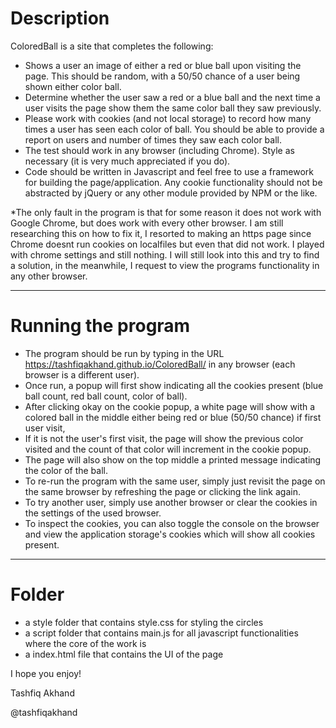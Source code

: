 # Description

ColoredBall is a site that completes the following: 

- Shows a user an image of either a red or blue ball upon visiting the page. This should be random, with a 50/50 chance of a user being shown either color ball.
- Determine whether the user saw a red or a blue ball and the next time a user visits the page show them the same color ball they saw previously.
- Please work with cookies (and not local storage) to record how many times a user has seen each color of ball. You should be able to provide a report on users and number of times they saw each color ball.
- The test should work in any browser (including Chrome). Style as necessary (it is very much appreciated if you do).
- Code should be written in Javascript and feel free to use a framework for building the page/application. Any cookie functionality should not be abstracted by jQuery or any other module provided by NPM or the like.


*The only fault in the program is that for some reason it does not work with Google Chrome, but does work with every other browser. I am still researching this on how to fix it, I resorted to making an https page since Chrome doesnt run cookies on localfiles but even that did not work. I played with chrome settings and still nothing. I will still look into this and try to find a solution, in the meanwhile, I request to view the programs functionality in any other browser.


--------------------------------------------------------------------------------------------------------------------------------------------------------------------
# Running the program

- The program should be run by typing in the URL https://tashfiqakhand.github.io/ColoredBall/ in any browser (each browser is a different user).
- Once run, a popup will first show indicating all the cookies present (blue ball count, red ball count, color of ball). 
- After clicking okay on the cookie popup, a white page will show with a colored ball in the middle either being red or blue (50/50 chance) if first user visit, 
- If it is not the user's first visit, the page will show the previous color visited and the count of that color will increment in the cookie popup.
- The page will also show on the top middle a printed message indicating the color of the ball. 
- To re-run the program with the same user, simply just revisit the page on the same browser by refreshing the page or clicking the link again. 
- To try another user, simply use another browser or clear the cookies in the settings of the used browser. 
- To inspect the cookies, you can also toggle the console on the browser and view the application storage's cookies which will show all cookies present. 

--------------------------------------------------------------------------------------------------------------------------------------------------------------------
# Folder
- a style folder that contains style.css for styling the circles
- a script folder that contains main.js for all javascript functionalities where the core of the work is
- a index.html file that contains the UI of the page

I hope you enjoy!

Tashfiq Akhand

@tashfiqakhand
